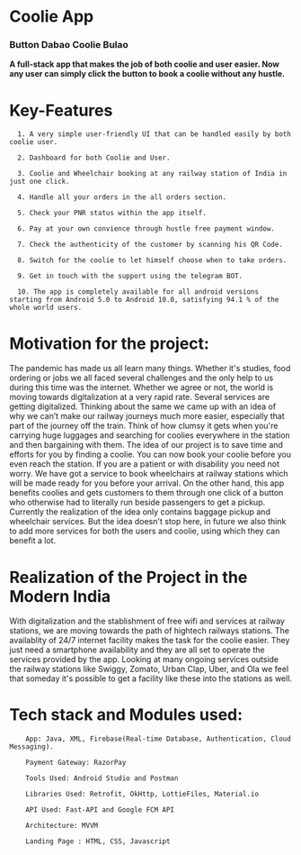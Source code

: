 # Coolie App

### Button Dabao Coolie Bulao

<b>A full-stack app that makes the job of both coolie and user easier. Now any user can simply click the button to book a coolie without any hustle.</b>


# Key-Features

      1. A very simple user-friendly UI that can be handled easily by both coolie user.
      
      2. Dashboard for both Coolie and User.

      3. Coolie and Wheelchair booking at any railway station of India in just one click. 

      4. Handle all your orders in the all orders section.
 
      5. Check your PNR status within the app itself.
      
      6. Pay at your own convience through hustle free payment window.
      
      7. Check the authenticity of the customer by scanning his QR Code.

      8. Switch for the coolie to let himself choose when to take orders.

      9. Get in touch with the support using the telegram BOT.

      10. The app is completely available for all android versions starting from Android 5.0 to Android 10.0, satisfying 94.1 % of the whole world users.
 
 # Motivation for the project:

The pandemic has made us all learn many things. Whether it's studies, food ordering or jobs we all faced several challenges and the only help to us during this time was the internet. Whether we agree or not, the world is moving towards digitalization at a very rapid rate. Several services are getting digitalized. Thinking about the same we came up with an idea of why we can’t make our railway journeys much more easier, especially that part of the journey off the train. Think of how clumsy it gets when you're carrying huge luggages and searching for coolies everywhere in the station and then bargaining with them. The idea of our project is to save time and efforts for you by finding a coolie. You can now book your coolie before you even reach the station. If you are a patient or with disability you need not worry. We have got a service to book wheelchairs at railway stations which will be made ready for you before your arrival. On the other hand, this app benefits coolies and gets customers to them through one click of a button who otherwise had to literally run beside passengers to get a pickup. Currently the realization of the idea only contains baggage pickup and wheelchair services. But the idea doesn't stop here, in future we also think to add more services for both the users and coolie, using which they can benefit a lot. 

# Realization of the Project in the Modern India

With digitalization and the stablishment of free wifi and services at railway stations, we are moving towards the path of hightech railways stations. The availablity of 24/7 internet facility makes the task for the coolie easier. They just need a smartphone availability and they are all set to operate the services provided by the app.
Looking at many ongoing services outside the railway stations  like Swiggy, Zomato, Urban Clap, Uber, and Ola we feel that someday it's possible to get a facility like these into the stations as well.

# Tech stack and Modules used:

        App: Java, XML, Firebase(Real-time Database, Authentication, Cloud Messaging).
        
        Payment Gateway: RazorPay
        
        Tools Used: Android Studio and Postman
        
        Libraries Used: Retrofit, OkHttp, LottieFiles, Material.io
        
        API Used: Fast-API and Google FCM API
        
        Architecture: MVVM
        
        Landing Page : HTML, CSS, Javascript
